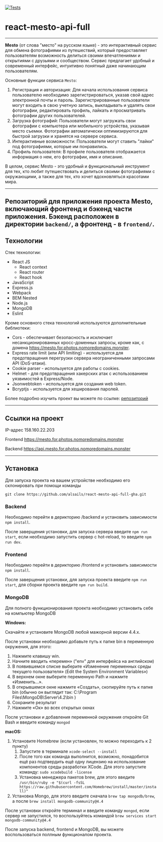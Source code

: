 [![Tests](https://github.com/yandex-praktikum/react-mesto-api-full-gha/actions/workflows/tests.yml/badge.svg)](https://github.com/yandex-praktikum/react-mesto-api-full-gha/actions/workflows/tests.yml)
# react-mesto-api-full
------
**Mesto** (от слова "место" на русском языке) - это интерактивный сервис для обмена фотографиями из путешествий, который предоставляет пользователям возможность делиться своими впечатлениями и открытиями с друзьями и сообществом. Сервис предлагает удобный и современный интерфейс, интуитивно понятный даже начинающим пользователям.

Основные функции сервиса `Mesto`:
1. Регистрация и авторизация: Для начала использования сервиса пользователю необходимо зарегистрироваться, указав свой адрес электронной почты и пароль. Зарегистрированные пользователи могут входить в свою учетную запись, выкладывать и удалять свои фотографии, редактировать профиль, лайкать и просматривать фотографии других пользователей.
2. Загрузка фотографий: Пользователи могут загружать свои фотографии с компьютера или мобильного устройства, указывая место съемки. Фотографии автоматически оптимизируются для быстрой загрузки и хранятся на сервере сервиса.
3. Интерактивные возможности: Пользователи могут ставить "лайки" под фотографиями, которые им понравились.
4. Профиль пользователя: В профиле пользователя отображается информация о нем, его фотографии, имя и описание.

В целом, сервис Mesto - это удобный и функциональный инструмент для тех, кто любит путешествовать и делиться своими фотографиями с окружающими, а также для тех, кто хочет вдохновляться красотами мира.

------
Репозиторий для приложения проекта Mesto, включающий фронтенд и бэкенд части приложения.
Бэкенд расположен в директории `backend/`, а фронтенд - в `frontend/`.
------
## Технологии

Стек технологии:
* React JS
  * React context
  * React router
  * React hook
* JavaScript
* Express.js
* Webpack
* BEM Nested
* Node.js
* MongoDB
* Eslint

Кроме основного стека технологий используются дополнительные библиотеки:
* Cors - обеспечивает безопасность и исключает несанкционированных кросс-доменных запросы, кроме как, с домена https://mesto.for.photos.nomoredomains.monster.
* Express rate limit (или API limiting) - используется для предотвращения перегрузки сервера неограниченными запросами API (DoS-атаки).
* Сookie parser - используется для работы с cookies.
* Helmet - для предотвращения хакерских атак с использованием уязвимостей в Express/Node.
* Jsonwebtoken - используется для создания web token.
* Bcryptjs - используется для хеширования паролей.

Более подробно изучить проект вы можете по ссылке: [репозиторий](https://github.com/alsails/react-mesto-api-full-gha.git)

------
## Ссылки на проект

IP-адрес 158.160.22.203

Frontend https://mesto.for.photos.nomoredomains.monster

Backend https://api.mesto.for.photos.nomoredomains.monster

------
## Установка

Для запуска проекта на вашем устройстве необходимо его склонировать при помощи команды

`git clone https://github.com/alsails/react-mesto-api-full-gha.git`

### Backend

Необходимо перейти в дерикторию /backend и установить зависимости `npm install`.

После заверщения установки, для запуска сервера введите `npm run start`, если необходимо запустить сервер с hot-reload,
то введите `npm run dev`.

### Frontend
Необходимо перейти в дерикторию /frontend и установить зависимости `npm install`.

После заверщения установки, для запуска проекта введите `npm run start`, для сборки проекта введите `npm run build`.

### MongoDB
Для полного функционирования проекта необходимо установить себе на компьютер MongoDB

**Windows:**

Скачайте и установите MongoDB любой мажорной версии 4.4.x.

После установки необходимо добавьте путь к папке bin в переменную окружения, для этого:
1. Нажмите клавишу win.
2. Начните вводить «перемен» ("env" для интерфейса на английском)
3. В появившемся списке выберите «Изменение переменных среды текущего пользователя» (Edit the System Environment Variables»)
4. В верхнем окне выберите переменную Path и нажмите «Изменить...».
5. В открывшемся окне нажмите «Создать», скопируйте путь к папке bin (обычно он выглядит так: C:\Program Files\MongoDB\Server\4.2\bin ) 
6. Сохраните результат
7. Нажмите «Ок» во всех открытых окнах

После установки и добавления переменной окружения откройте Git Bash и введите команду `mongod`

**macOS:**
1. Установите Homebrew (если установлен, то можно переходить к 2 пункту)
   1. Запустите в терминале 
   `xcode-select --install`
   2. После того как команда выполнится, возможно, понадобится ещё раз подтвердить ещё одну лицензию на использование 
      компонентов среды разработки XCode. Для этого запустите команду: `sudo xcodebuild -license`
   3. Установка менеджера пакетов brew, для этого введите `/usr/bin/ruby -e "$(curl -fsSL https://raw.githubusercontent.com/Homebrew/install/master/install)"`
2. Установка Mongo, для этого введите сначала `brew tap mongodb/brew`, а после `brew install mongodb-community@4.4`

После установки откройте терминал и введите команду `mongod`, если сервер не запустился, то воспользуйтесь командой `brew services start mongodb-community@4.4`

После запуска backend, frontend и MongoDB, вы можете воспользоваться поллным функционалом проекта.